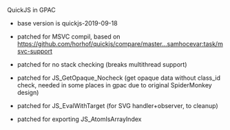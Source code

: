 QuickJS in GPAC
- base version is quickjs-2019-09-18
- patched for MSVC compil, based on https://github.com/horhof/quickjs/compare/master...samhocevar:task/msvc-support

- patched for no stack checking (breaks multithread support)
- patched for JS_GetOpaque_Nocheck (get opaque data without class_id check, needed in some places in gpac due to original SpiderMonkey design)
- patched for JS_EvalWithTarget (for SVG handler+observer, to cleanup)
- patched for exporting JS_AtomIsArrayIndex

